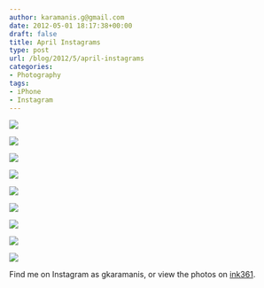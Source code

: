 ```yaml
---
author: karamanis.g@gmail.com
date: 2012-05-01 18:17:38+00:00
draft: false
title: April Instagrams
type: post
url: /blog/2012/5/april-instagrams
categories:
- Photography
tags:
- iPhone
- Instagram
---
```




  
   ![](https://images.squarespace-cdn.com/content/v1/4f3f61bae4b063b909445965/1335896269206-YPZZF5XA6MJMQI2EU4EF/ke17ZwdGBToddI8pDm48kGDpvalPb1SqHoCn1hwN0Y57gQa3H78H3Y0txjaiv_0fDoOvxcdMmMKkDsyUqMSsMWxHk725yiiHCCLfrh8O1z5QHyNOqBUUEtDDsRWrJLTmQPoRzxSr1hzN-vPBHt7YyLLXgctAyUJRqJUUGWVDK_ZzIgvsybGcZEPqUYiXY8im/20120412-IMG_3769.jpg?format=original)

  

  
   ![](https://images.squarespace-cdn.com/content/v1/4f3f61bae4b063b909445965/1335896381467-QMRJTXNDV1GVPJ5TXW9I/ke17ZwdGBToddI8pDm48kGDpvalPb1SqHoCn1hwN0Y57gQa3H78H3Y0txjaiv_0fDoOvxcdMmMKkDsyUqMSsMWxHk725yiiHCCLfrh8O1z5QHyNOqBUUEtDDsRWrJLTmQPoRzxSr1hzN-vPBHt7YyLLXgctAyUJRqJUUGWVDK_ZzIgvsybGcZEPqUYiXY8im/20120427-IMG_3848.jpg?format=original)

  

  
   ![](https://images.squarespace-cdn.com/content/v1/4f3f61bae4b063b909445965/1335896269455-7WV2HC5NND8D9JGOO3NA/ke17ZwdGBToddI8pDm48kGDpvalPb1SqHoCn1hwN0Y57gQa3H78H3Y0txjaiv_0fDoOvxcdMmMKkDsyUqMSsMWxHk725yiiHCCLfrh8O1z5QHyNOqBUUEtDDsRWrJLTmQPoRzxSr1hzN-vPBHt7YyLLXgctAyUJRqJUUGWVDK_ZzIgvsybGcZEPqUYiXY8im/20120427-IMG_3835.jpg?format=original)

  

  
   ![](https://images.squarespace-cdn.com/content/v1/4f3f61bae4b063b909445965/1335896269510-KCOSZXQIDDYN7LRNAX1Q/ke17ZwdGBToddI8pDm48kGDpvalPb1SqHoCn1hwN0Y57gQa3H78H3Y0txjaiv_0fDoOvxcdMmMKkDsyUqMSsMWxHk725yiiHCCLfrh8O1z5QHyNOqBUUEtDDsRWrJLTmQPoRzxSr1hzN-vPBHt7YyLLXgctAyUJRqJUUGWVDK_ZzIgvsybGcZEPqUYiXY8im/20120412-IMG_3768.jpg?format=original)

  

  
   ![](https://images.squarespace-cdn.com/content/v1/4f3f61bae4b063b909445965/1335896269212-07EVJ17BU44NO5HVVAB8/ke17ZwdGBToddI8pDm48kGDpvalPb1SqHoCn1hwN0Y57gQa3H78H3Y0txjaiv_0fDoOvxcdMmMKkDsyUqMSsMWxHk725yiiHCCLfrh8O1z5QHyNOqBUUEtDDsRWrJLTmQPoRzxSr1hzN-vPBHt7YyLLXgctAyUJRqJUUGWVDK_ZzIgvsybGcZEPqUYiXY8im/20120407-IMG_3738.jpg?format=original)

  

  
   ![](https://images.squarespace-cdn.com/content/v1/4f3f61bae4b063b909445965/1335896272841-M4GJVYDEZ7FTB2OL07KE/ke17ZwdGBToddI8pDm48kGDpvalPb1SqHoCn1hwN0Y57gQa3H78H3Y0txjaiv_0fDoOvxcdMmMKkDsyUqMSsMWxHk725yiiHCCLfrh8O1z5QHyNOqBUUEtDDsRWrJLTmQPoRzxSr1hzN-vPBHt7YyLLXgctAyUJRqJUUGWVDK_ZzIgvsybGcZEPqUYiXY8im/20120401-IMG_3698.jpg?format=original)

  

  
   ![](https://images.squarespace-cdn.com/content/v1/4f3f61bae4b063b909445965/1335896269206-U7PP9P6D0APACYM9GX76/ke17ZwdGBToddI8pDm48kGDpvalPb1SqHoCn1hwN0Y57gQa3H78H3Y0txjaiv_0fDoOvxcdMmMKkDsyUqMSsMWxHk725yiiHCCLfrh8O1z5QHyNOqBUUEtDDsRWrJLTmQPoRzxSr1hzN-vPBHt7YyLLXgctAyUJRqJUUGWVDK_ZzIgvsybGcZEPqUYiXY8im/20120405-IMG_3736.jpg?format=original)

  

  
   ![](https://images.squarespace-cdn.com/content/v1/4f3f61bae4b063b909445965/1335896269509-LCBFSR8TTBF8H6RQABQ5/ke17ZwdGBToddI8pDm48kGDpvalPb1SqHoCn1hwN0Y57gQa3H78H3Y0txjaiv_0fDoOvxcdMmMKkDsyUqMSsMWxHk725yiiHCCLfrh8O1z5QHyNOqBUUEtDDsRWrJLTmQPoRzxSr1hzN-vPBHt7YyLLXgctAyUJRqJUUGWVDK_ZzIgvsybGcZEPqUYiXY8im/20120401-IMG_3699.jpg?format=original)

  

  
   ![](https://images.squarespace-cdn.com/content/v1/4f3f61bae4b063b909445965/1335896272642-N5YYRXXCBVYU8RPOFKCO/ke17ZwdGBToddI8pDm48kGDpvalPb1SqHoCn1hwN0Y57gQa3H78H3Y0txjaiv_0fDoOvxcdMmMKkDsyUqMSsMWxHk725yiiHCCLfrh8O1z5QHyNOqBUUEtDDsRWrJLTmQPoRzxSr1hzN-vPBHt7YyLLXgctAyUJRqJUUGWVDK_ZzIgvsybGcZEPqUYiXY8im/20120401-IMG_3683.jpg?format=original)

  



Find me on Instagram as gkaramanis, or view the photos on [ink361](http://ink361.com/#/users/282534/photos).
